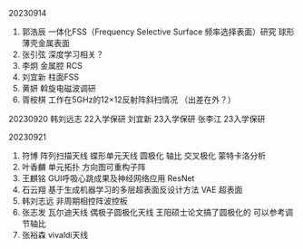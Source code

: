 20230914
1. 郭浩辰 一体化FSS（Frequency Selective Surface 频率选择表面）研究 
			 球形薄壳金属表面
2. 张引弦 深度学习相关？
3. 李炯 金属腔 RCS 
4. 刘宜新 柱面FSS
5. 黄妍 斡旋电磁波调研
6. 胥桉棋 工作在5GHz的12×12反射阵斜扫情况 （出差在外？）

20230920
韩刘远志  22入学保研
刘宜新	  23入学保研
张李江      23入学保研

20230921
1. 符博 阵列扫描天线 蝶形单元天线 圆极化 轴比 交叉极化 蒙特卡洛分析
2. 叶香麟 单元拓扑 方向图可重构子阵
3. 王麒铭 GUI呼吸心跳成果及神经网络应用  ResNet
4. 石云翔 基于生成机器学习的多层超表面反设计方法 VAE 超表面 
5. 韩刘志远 非周期相控阵波控板 
6. 张志发 瓦尔迪天线 偶极子圆极化天线 王阳硕士论文搞了圆极化的 可以参考调节轴比
7. 张裕森 vivaldi天线
<!--stackedit_data:
eyJoaXN0b3J5IjpbMTM3MjczNTIzMSwxMjM5MjI0MTM2LDE2NT
QzNTI1NjYsLTY3MDQ4ODYxNSwtNDg5OTM0OTQwLC02Mjg0MDYx
MjgsLTE2NDA0MDc0NDEsLTExMTE2MDM4MDZdfQ==
-->